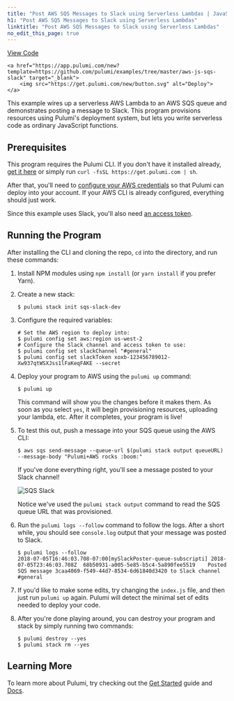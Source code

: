 ```yaml
---
title: "Post AWS SQS Messages to Slack using Serverless Lambdas | JavaScript"
h1: "Post AWS SQS Messages to Slack using Serverless Lambdas"
linktitle: "Post AWS SQS Messages to Slack using Serverless Lambdas"
no_edit_this_page: true
---
```


<!-- WARNING: this page was generated by a tool. Do not edit it by hand. -->
<!-- To change it, please see https://github.com/pulumi/docs/tree/master/tools/mktutorial. -->

<p class="mb-4 flex">
    <a class="flex flex-wrap items-center rounded text-xs text-white bg-blue-600 border-2 border-blue-600 px-2 mr-2 whitespace-no-wrap hover:text-white" style="height: 32px" href="https://github.com/pulumi/examples/tree/master/aws-js-sqs-slack" target="_blank">
        <span><i class="fab fa-github pr-2"></i> View Code</span>
    </a>

    <a href="https://app.pulumi.com/new?template=https://github.com/pulumi/examples/tree/master/aws-js-sqs-slack" target="_blank">
        <img src="https://get.pulumi.com/new/button.svg" alt="Deploy">
    </a>
</p>


This example wires up a serverless AWS Lambda to an AWS SQS queue and demonstrates posting a
message to Slack.  This program provisions resources using Pulumi's deployment system, but lets
you write serverless code as ordinary JavaScript functions.

## Prerequisites

This program requires the Pulumi CLI.  If you don't have it installed already,
[get it here](https://www.pulumi.com/docs/get-started/install/) or simply run `curl -fsSL https://get.pulumi.com | sh`.

After that, you'll need to [configure your AWS credentials](https://www.pulumi.com/docs/intro/cloud-providers/aws/setup/) so that Pulumi can
deploy into your account.  If your AWS CLI is already configured, everything should just work.

Since this example uses Slack, you'll also need
[an access token](https://get.slack.help/hc/en-us/articles/215770388-Create-and-regenerate-API-tokens).

## Running the Program

After installing the CLI and cloning the repo, `cd` into the directory, and run these commands:

1. Install NPM modules using `npm install` (or `yarn install` if you prefer Yarn).

2. Create a new stack:

    ```
    $ pulumi stack init sqs-slack-dev
    ```

3. Configure the required variables:

    ```
    # Set the AWS region to deploy into:
    $ pulumi config set aws:region us-west-2
    # Configure the Slack channel and access token to use:
    $ pulumi config set slackChannel "#general"
    $ pulumi config set slackToken xoxb-123456789012-Xw937qtWSXJss1lFaKeqFAKE --secret
    ```

4. Deploy your program to AWS using the `pulumi up` command:

   ```
   $ pulumi up
   ```

   This command  will show you the changes before it makes them.  As soon as you select `yes`, it will begin
   provisioning resources, uploading your lambda, etc.  After it completes, your program is live!

5. To test this out, push a message into your SQS queue using the AWS CLI:

    ```
    $ aws sqs send-message --queue-url $(pulumi stack output queueURL) --message-body "Pulumi+AWS rocks :boom:"
    ```

    If you've done everything right, you'll see a message posted to your Slack channel!

    ![SQS Slack](https://raw.githubusercontent.com/pulumi/examples/master/aws-js-sqs-slack/sqs_slack.png)

    Notice we've used the `pulumi stack output` command to read the SQS queue URL that was provisioned.

6. Run the `pulumi logs --follow` command to follow the logs.  After a short while, you should see `console.log`
   output that your message was posted to Slack.

    ```
    $ pulumi logs --follow
    2018-07-05T16:46:03.708-07:00[mySlackPoster-queue-subscripti] 2018-07-05T23:46:03.708Z	68b50931-a005-5e85-b5c4-5a890fee5519	Posted SQS message 3caa4069-f549-44d7-8534-6d61840d3420 to Slack channel #general
    ```

7. If you'd like to make some edits, try changing the `index.js` file, and then just run `pulumi up` again.
   Pulumi will detect the minimal set of edits needed to deploy your code.

8. After you're done playing around, you can destroy your program and stack by simply running two commands:

    ```
    $ pulumi destroy --yes
    $ pulumi stack rm --yes
    ```

## Learning More

To learn more about Pulumi, try checking out the [Get Started](https://www.pulumi.com/docs/get-started/) guide and
[Docs](https://www.pulumi.com/docs/).

